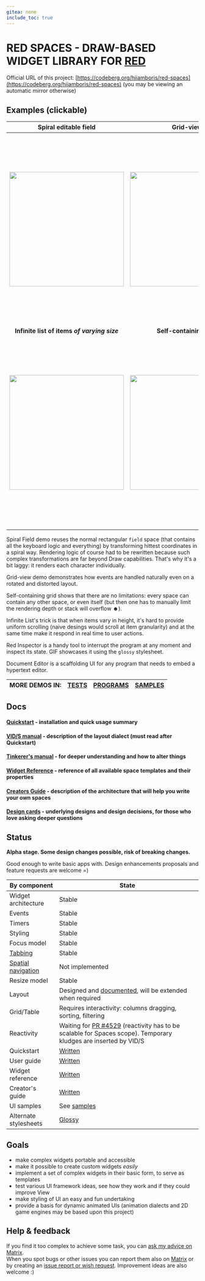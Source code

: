 ```yaml
---
gitea: none
include_toc: true
---
```


# RED SPACES - DRAW-BASED WIDGET LIBRARY FOR [RED](http://red-lang.org/)

Official URL of this project: [https://codeberg.org/hiiamboris/red-spaces](https://codeberg.org/hiiamboris/red-spaces) (you may be viewing an automatic mirror otherwise)

## Examples (clickable)

| Spiral editable field | Grid-view | Red Inspector tool (styled) |
|:-:|:-:|:-:|
| [ <img width=300 src=https://link.storjshare.io/raw/jwtiabvp6myahg3zzf3q5zoii7la/gif/spaces/demo-spiral-field-small.gif /> ](https://link.storjshare.io/raw/jwtiabvp6myahg3zzf3q5zoii7la/gif/spaces/demo-spiral-field.gif) | [ <img width=300 src=https://link.storjshare.io/raw/jwtiabvp6myahg3zzf3q5zoii7la/gif/spaces/demo-grid-view-small.gif /> ](https://link.storjshare.io/raw/jwtiabvp6myahg3zzf3q5zoii7la/gif/spaces/demo-grid-view.gif) | [ <img width=500 src=https://link.storjshare.io/raw/jwtiabvp6myahg3zzf3q5zoii7la/gif/spaces/demo-red-inspector-glossy-styled-small.gif /> ](https://link.storjshare.io/raw/jwtiabvp6myahg3zzf3q5zoii7la/gif/spaces/demo-red-inspector-glossy-styled.gif) |
|  **Infinite list of items *of varying size*** | **Self-containing grid** | **Document Editor sample**  |
| [ <img width=300 src=https://link.storjshare.io/raw/jwtiabvp6myahg3zzf3q5zoii7la/gif/spaces/demo-infinite-list-small.gif /> ](https://link.storjshare.io/raw/jwtiabvp6myahg3zzf3q5zoii7la/gif/spaces/demo-infinite-list.gif) | [ <img width=300 src=https://link.storjshare.io/raw/jwtiabvp6myahg3zzf3q5zoii7la/gif/spaces/demo-self-containing-grid-small.gif /> ](https://link.storjshare.io/raw/jwtiabvp6myahg3zzf3q5zoii7la/gif/spaces/demo-self-containing-grid.gif) | [ <img width=500 src=https://link.storjshare.io/raw/jwtiabvp6myahg3zzf3q5zoii7la/gif/spaces/sample-document-editor-small.gif /> ](https://link.storjshare.io/raw/jwtiabvp6myahg3zzf3q5zoii7la/gif/spaces/sample-document-editor.gif) |

Spiral Field demo reuses the normal rectangular `field` space (that contains all the keyboard logic and everything) by transforming hittest coordinates in a spiral way. Rendering logic of course had to be rewritten because such complex transformations are far beyond Draw capabilities. That's why it's a bit laggy: it renders each character individually.

Grid-view demo demonstrates how events are handled naturally even on a rotated and distorted layout.

Self-containing grid shows that there are no limitations: every space can contain any other space, or even itself (but then one has to manually limit the rendering depth or stack will overflow ☻).

Infinite List's trick is that when items vary in height, it's hard to provide uniform scrolling (naive desings would scroll at item granularity) and at the same time make it respond in real time to user actions.

Red Inspector is a handy tool to interrupt the program at any moment and inspect its state. GIF showcases it using the `glossy` stylesheet.

Document Editor is a scaffolding UI for any program that needs to embed a hypertext editor.

| MORE DEMOS IN: | [TESTS](tests/) | [PROGRAMS](programs/) | [SAMPLES](samples/) |
| -: | :-: | :-: | :-: |

## Docs

#### [Quickstart](quickstart.md) - installation and quick usage summary
#### [VID/S manual](vids.md) - description of the layout dialect (must read after Quickstart)
#### [Tinkerer's manual](manual.md) - for deeper understanding and how to alter things
#### [Widget Reference](reference.md) - reference of all available space templates and their properties
#### [Creators Guide](creators.md) - description of the architecture that will help you write your own spaces
#### [Design cards](design-cards/) - underlying designs and design decisions, for those who love asking deeper questions


## Status

**Alpha stage. Some design changes possible, risk of breaking changes.**

Good enough to write basic apps with. Design enhancements proposals and feature requests are welcome =)

| By component | State |
| --- | --- |
| Widget architecture | Stable |
| Events | Stable |
| Timers | Stable |
| Styling | Stable |
| Focus model | Stable |
| [Tabbing](https://en.wikipedia.org/wiki/Tabbing_navigation) | Stable |
| [Spatial navigation](https://en.wikipedia.org/wiki/Spatial_navigation) | Not implemented |
| Resize model | Stable |
| Layout | Designed and [documented](vids.md), will be extended when required |
| Grid/Table | Requires interactivity: columns dragging, sorting, filtering |
| Reactivity | Waiting for [PR #4529](https://github.com/red/red/pull/4529) (reactivity has to be scalable for Spaces scope). Temporary kludges are inserted by VID/S |
| Quickstart | [Written](quickstart.md) |
| User guide | [Written](manual.md) |
| Widget reference | [Written](reference.md) |
| Creator's guide | [Written](creators.md) |
| UI samples | See [samples](samples/) |
| Alternate stylesheets | [Glossy](stylesheets/#glossy-glossy-red) |


## Goals

- make complex widgets portable and accessible
- make it possible to create custom widgets *easily*
- implement a set of complex widgets in their basic form, to serve as templates
- test various UI framework ideas, see how they work and if they could improve View
- make styling of UI an easy and fun undertaking
- provide a basis for dynamic animated UIs (animation dialects and 2D game engines may be based upon this project)


## Help & feedback

If you find it too complex to achieve some task, you can [ask my advice on Matrix](https://matrix.to/#/@hiiamboris:tchncs.de).\
When you spot bugs or other issues you can report them also on [Matrix](https://matrix.to/#/!ARPBrpwJJYziTJYuJj:gitter.im) or by creating an [issue report or wish request](https://codeberg.org/hiiamboris/red-spaces/issues/new). Improvement ideas are also welcome :)

